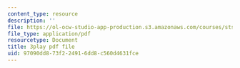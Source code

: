 ```yaml
---
content_type: resource
description: ''
file: https://ol-ocw-studio-app-production.s3.amazonaws.com/courses/sts-081-innovation-systems-for-science-technology-energy-manufacturing-and-health-spring-2017/97090dd873f224916dd8c560d4631fce_Ayvwr28VKBk.pdf
file_type: application/pdf
resourcetype: Document
title: 3play pdf file
uid: 97090dd8-73f2-2491-6dd8-c560d4631fce
---
```


